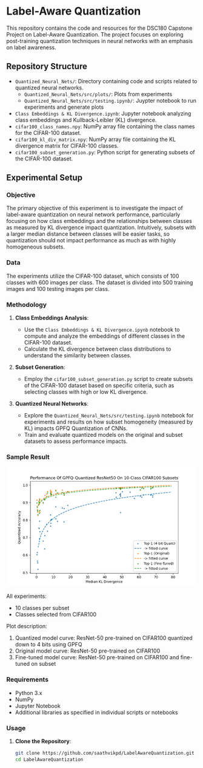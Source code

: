 # Label-Aware Quantization

This repository contains the code and resources for the DSC180 Capstone Project on Label-Aware Quantization. The project focuses on exploring post-training quantization techniques in neural networks with an emphasis on label awareness.

## Repository Structure

- `Quantized_Neural_Nets/`: Directory containing code and scripts related to quantized neural networks.
     - `Quantized_Neural_Nets/src/plots/`: Plots from experiments
     - `Quantized_Neural_Nets/src/testing.ipynb/`: Juypter notebook to run experiments and generate plots
- `Class Embeddings & KL Divergence.ipynb`: Jupyter notebook analyzing class embeddings and Kullback-Leibler (KL) divergence.
- `cifar100_class_names.npy`: NumPy array file containing the class names for the CIFAR-100 dataset.
- `cifar100_kl_div_matrix.npy`: NumPy array file containing the KL divergence matrix for CIFAR-100 classes.
- `cifar100_subset_generation.py`: Python script for generating subsets of the CIFAR-100 dataset.

## Experimental Setup

### Objective

The primary objective of this experiment is to investigate the impact of label-aware quantization on neural network performance, particularly focusing on how class embeddings and the relationships between classes as measured by KL divergence impact quantization. Intuitively, subsets with a larger median distance between classes will be easier tasks, so quantization should not impact performance as much as with highly homogeneous subsets.

### Data

The experiments utilize the CIFAR-100 dataset, which consists of 100 classes with 600 images per class. The dataset is divided into 500 training images and 100 testing images per class.

### Methodology

1. **Class Embeddings Analysis**:
   - Use the `Class Embeddings & KL Divergence.ipynb` notebook to compute and analyze the embeddings of different classes in the CIFAR-100 dataset.
   - Calculate the KL divergence between class distributions to understand the similarity between classes.

2. **Subset Generation**:
   - Employ the `cifar100_subset_generation.py` script to create subsets of the CIFAR-100 dataset based on specific criteria, such as selecting classes with high or low KL divergence.

3. **Quantized Neural Networks**:
   - Explore the `Quantized_Neural_Nets/src/testing.ipynb` notebook for experiments and results on how subset homogeneity (measured by KL) impacts GPFQ Quantization of CNNs.
   - Train and evaluate quantized models on the original and subset datasets to assess performance impacts.
  
### Sample Result

![Plot unavailable](https://github.com/saathvikpd/LabelAwareQuantization/blob/main/Quantized_Neural_Nets/src/plots/resnet50_median.png)

All experiments:
- 10 classes per subset
- Classes selected from CIFAR100

Plot description:
1. Quantized model curve: ResNet-50 pre-trained on CIFAR100 quantized down to 4 bits using GPFQ
2. Original model curve: ResNet-50 pre-trained on CIFAR100
3. Fine-tuned model curve: ResNet-50 pre-trained on CIFAR100 and fine-tuned on subset

### Requirements

- Python 3.x
- NumPy
- Jupyter Notebook
- Additional libraries as specified in individual scripts or notebooks

### Usage

1. **Clone the Repository**:
   ```bash
   git clone https://github.com/saathvikpd/LabelAwareQuantization.git
   cd LabelAwareQuantization
